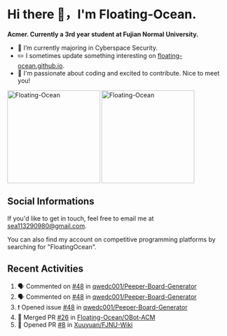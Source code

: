 # Hi there 👋，I'm Floating-Ocean.

**Acmer. Currently a 3rd year student at Fujian Normal University.**

- 🔭 I’m currently majoring in Cyberspace Security.
- ✏️ I sometimes update something interesting on [floating-ocean.github.io](https://floating-ocean.github.io/).
- 👯 I'm passionate about coding and excited to contribute. Nice to meet you!

<p><img align="left" height="212" src="https://readme-stats-eta-flame.vercel.app/api/top-langs?username=Floating-Ocean&show_icons=true&locale=en&layout=donut&&hide=html&border_radius=16" alt="Floating-Ocean" /></p>

<p><img align="center" height="212" src="https://readme-stats-eta-flame.vercel.app/api?username=Floating-Ocean&show_icons=true&locale=en&exclude_repo=Floating-Ocean.github.io&border_radius=16&rank_icon=github&show=reviews" alt="Floating-Ocean" /></p>

## Social Informations

If you'd like to get in touch, feel free to email me at [sea113290980@gmail.com](mailto:sea113290980@gmail.com).

You can also find my account on competitive programming platforms by searching for "FloatingOcean".

## Recent Activities
<!--START_SECTION:activity-->
1. 🗣 Commented on [#48](https://github.com/qwedc001/Peeper-Board-Generator/issues/48#issuecomment-3017679504) in [qwedc001/Peeper-Board-Generator](https://github.com/qwedc001/Peeper-Board-Generator)
2. 🗣 Commented on [#48](https://github.com/qwedc001/Peeper-Board-Generator/issues/48#issuecomment-3016262451) in [qwedc001/Peeper-Board-Generator](https://github.com/qwedc001/Peeper-Board-Generator)
3. ❗ Opened issue [#48](https://github.com/qwedc001/Peeper-Board-Generator/issues/48) in [qwedc001/Peeper-Board-Generator](https://github.com/qwedc001/Peeper-Board-Generator)
4. 🎉 Merged PR [#26](https://github.com/Floating-Ocean/OBot-ACM/pull/26) in [Floating-Ocean/OBot-ACM](https://github.com/Floating-Ocean/OBot-ACM)
5. 💪 Opened PR [#8](https://github.com/Xuuyuan/FJNU-Wiki/pull/8) in [Xuuyuan/FJNU-Wiki](https://github.com/Xuuyuan/FJNU-Wiki)
<!--END_SECTION:activity-->


